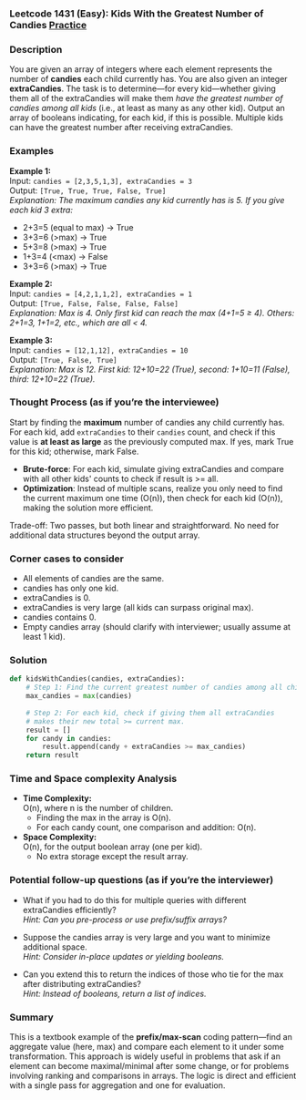 ### Leetcode 1431 (Easy): Kids With the Greatest Number of Candies [Practice](https://leetcode.com/problems/kids-with-the-greatest-number-of-candies)

### Description  
You are given an array of integers where each element represents the number of **candies** each child currently has. You are also given an integer **extraCandies**. The task is to determine—for every kid—whether giving them all of the extraCandies will make them *have the greatest number of candies among all kids* (i.e., at least as many as any other kid). Output an array of booleans indicating, for each kid, if this is possible. Multiple kids can have the greatest number after receiving extraCandies.

### Examples  

**Example 1:**  
Input: `candies = [2,3,5,1,3], extraCandies = 3`  
Output: `[True, True, True, False, True]`  
*Explanation: The maximum candies any kid currently has is 5. If you give each kid 3 extra:*  
- 2+3=5 (equal to max) → True  
- 3+3=6 (>max) → True  
- 5+3=8 (>max) → True  
- 1+3=4 (<max) → False  
- 3+3=6 (>max) → True  

**Example 2:**  
Input: `candies = [4,2,1,1,2], extraCandies = 1`  
Output: `[True, False, False, False, False]`  
*Explanation: Max is 4. Only first kid can reach the max (4+1=5 ≥ 4). Others: 2+1=3, 1+1=2, etc., which are all < 4.*

**Example 3:**  
Input: `candies = [12,1,12], extraCandies = 10`  
Output: `[True, False, True]`  
*Explanation: Max is 12. First kid: 12+10=22 (True), second: 1+10=11 (False), third: 12+10=22 (True).*

### Thought Process (as if you’re the interviewee)  
Start by finding the **maximum** number of candies any child currently has.  
For each kid, add `extraCandies` to their `candies` count, and check if this value is **at least as large** as the previously computed max. If yes, mark True for this kid; otherwise, mark False.

- **Brute-force**: For each kid, simulate giving extraCandies and compare with all other kids' counts to check if result is >= all.  
- **Optimization**: Instead of multiple scans, realize you only need to find the current maximum one time (O(n)), then check for each kid (O(n)), making the solution more efficient.

Trade-off: Two passes, but both linear and straightforward. No need for additional data structures beyond the output array.

### Corner cases to consider  
- All elements of candies are the same.
- candies has only one kid.
- extraCandies is 0.
- extraCandies is very large (all kids can surpass original max).
- candies contains 0.
- Empty candies array (should clarify with interviewer; usually assume at least 1 kid).

### Solution

```python
def kidsWithCandies(candies, extraCandies):
    # Step 1: Find the current greatest number of candies among all children.
    max_candies = max(candies)
    
    # Step 2: For each kid, check if giving them all extraCandies
    # makes their new total >= current max.
    result = []
    for candy in candies:
        result.append(candy + extraCandies >= max_candies)
    return result
```

### Time and Space complexity Analysis  

- **Time Complexity:**  
  O(n), where n is the number of children.  
  - Finding the max in the array is O(n).
  - For each candy count, one comparison and addition: O(n).
- **Space Complexity:**  
  O(n), for the output boolean array (one per kid).  
  - No extra storage except the result array.

### Potential follow-up questions (as if you’re the interviewer)  

- What if you had to do this for multiple queries with different extraCandies efficiently?  
  *Hint: Can you pre-process or use prefix/suffix arrays?*

- Suppose the candies array is very large and you want to minimize additional space.  
  *Hint: Consider in-place updates or yielding booleans.*

- Can you extend this to return the indices of those who tie for the max after distributing extraCandies?  
  *Hint: Instead of booleans, return a list of indices.*

### Summary
This is a textbook example of the **prefix/max-scan** coding pattern—find an aggregate value (here, max) and compare each element to it under some transformation. This approach is widely useful in problems that ask if an element can become maximal/minimal after some change, or for problems involving ranking and comparisons in arrays. The logic is direct and efficient with a single pass for aggregation and one for evaluation.